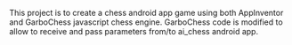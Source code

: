 This project is to create a chess android app game using both AppInventor and GarboChess javascript chess engine. GarboChess code is modified to allow to receive and pass parameters from/to ai\_chess android app.